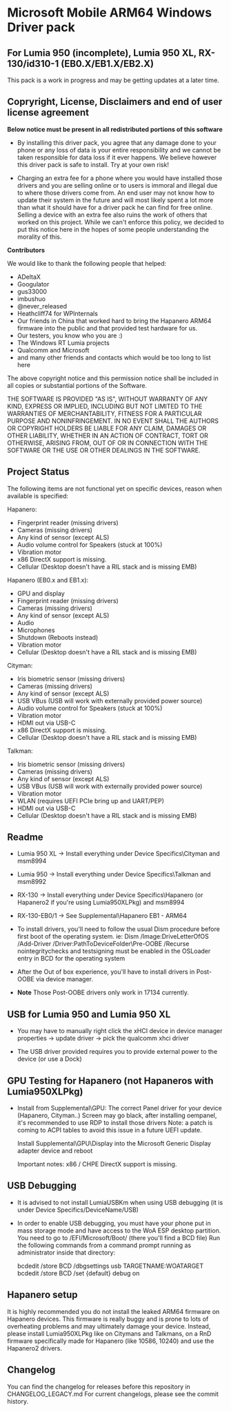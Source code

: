 # Microsoft Mobile ARM64 Windows Driver pack
## For Lumia 950 (incomplete), Lumia 950 XL, RX-130/id310-1 (EB0.X/EB1.X/EB2.X)

This pack is a work in progress and may be getting updates at a later time.

## Copryright, License, Disclaimers and end of user license agreement

**Below notice must be present in all redistributed portions of this software**

- By installing this driver pack, you agree that any damage done to your phone or any loss of data is your entire responsibility and we cannot be taken responsible for data loss if it ever happens. We believe however this driver pack is safe to install. Try at your own risk!

- Charging an extra fee for a phone where you would have installed those drivers and you are selling online or to users is immoral and illegal due to where those drivers come from. An end user may not know how to update their system in the future and will most likely spent a lot more than what it should have for a driver pack he can find for free online. Selling a device with an extra fee also ruins the work of others that worked on this project. While we can't enforce this policy, we decided to put this notice here in the hopes of some people understanding the morality of this.

**Contributors**

We would like to thank the following people that helped:

- ADeltaX
- Googulator
- gus33000
- imbushuo
- @never_released
- Heathcliff74 for WPInternals
- Our friends in China that worked hard to bring the Hapanero ARM64 firmware into the public
  and that provided test hardware for us.
- Our testers, you know who you are :)
- The Windows RT Lumia projects
- Qualcomm and Microsoft
- and many other friends and contacts which would be too long to list here

The above copyright notice and this permission notice shall be included in all
copies or substantial portions of the Software.

THE SOFTWARE IS PROVIDED "AS IS", WITHOUT WARRANTY OF ANY KIND, EXPRESS OR
IMPLIED, INCLUDING BUT NOT LIMITED TO THE WARRANTIES OF MERCHANTABILITY,
FITNESS FOR A PARTICULAR PURPOSE AND NONINFRINGEMENT. IN NO EVENT SHALL THE
AUTHORS OR COPYRIGHT HOLDERS BE LIABLE FOR ANY CLAIM, DAMAGES OR OTHER
LIABILITY, WHETHER IN AN ACTION OF CONTRACT, TORT OR OTHERWISE, ARISING FROM,
OUT OF OR IN CONNECTION WITH THE SOFTWARE OR THE USE OR OTHER DEALINGS IN THE
SOFTWARE.

## Project Status

The following items are not functional yet on specific devices, reason when available is specified:

Hapanero:

- Fingerprint reader (missing drivers)
- Cameras (missing drivers)
- Any kind of sensor (except ALS)
- Audio volume control for Speakers (stuck at 100%)
- Vibration motor
- x86 DirectX support is missing.
- Cellular (Desktop doesn't have a RIL stack and is missing EMB)

Hapanero (EB0.x and EB1.x):

- GPU and display
- Fingerprint reader (missing drivers)
- Cameras (missing drivers)
- Any kind of sensor (except ALS)
- Audio
- Microphones
- Shutdown (Reboots instead)
- Vibration motor
- Cellular (Desktop doesn't have a RIL stack and is missing EMB)

Cityman:

- Iris biometric sensor (missing drivers)
- Cameras (missing drivers)
- Any kind of sensor (except ALS)
- USB VBus (USB will work with externally provided power source)
- Audio volume control for Speakers (stuck at 100%)
- Vibration motor
- HDMI out via USB-C
- x86 DirectX support is missing.
- Cellular (Desktop doesn't have a RIL stack and is missing EMB)

Talkman:

- Iris biometric sensor (missing drivers)
- Cameras (missing drivers)
- Any kind of sensor (except ALS)
- USB VBus (USB will work with externally provided power source)
- Vibration motor
- WLAN (requires UEFI PCIe bring up and UART/PEP)
- HDMI out via USB-C
- Cellular (Desktop doesn't have a RIL stack and is missing EMB)

## Readme

- Lumia 950 XL -> Install everything under Device Specifics\Cityman and msm8994
- Lumia 950    -> Install everything under Device Specifics\Talkman and msm8992
- RX-130       -> Install everything under Device Specifics\Hapanero (or Hapanero2 if you're using Lumia950XLPkg) and msm8994
- RX-130-EB0/1 -> See Supplemental\Hapanero EB1 - ARM64

- To install drivers, you'll need to follow the usual Dism procedure before first boot of the operating system.
  ie: Dism /Image:DriveLetterOfOS /Add-Driver /Driver:PathToDeviceFolder\Pre-OOBE /Recurse
  nointegritychecks and testsigning must be enabled in the OSLoader entry in BCD for the operating system

- After the Out of box experience, you'll have to install drivers in Post-OOBE via device manager.
- **Note** Those Post-OOBE drivers only work in 17134 currently.

## USB for Lumia 950 and Lumia 950 XL

- You may have to manually right click the xHCI device in device manager
  properties -> update driver -> pick the qualcomm xhci driver

- The USB driver provided requires you to provide external power to the device (or use a Dock)

## GPU Testing for Hapanero (not Hapaneros with Lumia950XLPkg)

- Install from Supplemental\GPU:
  The correct Panel driver for your device (Hapanero, Cityman..)
  Screen may go black, after installing oempanel, it's recommended to use RDP to install those drivers
  Note: a patch is coming to ACPI tables to avoid this issue in a future UEFI update.

  Install Supplemental\GPU\Display into the Microsoft Generic Display adapter device and reboot

  Important notes:
  x86 / CHPE DirectX support is missing.

## USB Debugging

- It is advised to not install LumiaUSBKm when using USB debugging (it is under Device Specifics/DeviceName/USB)
- In order to enable USB debugging, you must have your phone put in mass storage mode and have access to the WoA ESP desktop
  partition.
  You need to go to /EFI/Microsoft/Boot/ (there you'll find a BCD file)
  Run the following commands from a command prompt running as administrator inside that directory:
  
  bcdedit /store BCD /dbgsettings usb TARGETNAME:WOATARGET
  bcdedit /store BCD /set {default} debug on

## Hapanero setup

It is highly recommended you do not install the leaked ARM64 firmware on Hapanero devices. This firmware is really buggy and is prone to lots of overheating problems and may ultimately damage your device.
Instead, please install Lumia950XLPkg like on Citymans and Talkmans, on a RnD firmware specifically made for Hapanero (like 10586, 10240) and use the Hapanero2 drivers.

## Changelog

You can find the changelog for releases before this repository in CHANGELOG_LEGACY.md
For current changelogs, please see the commit history.
